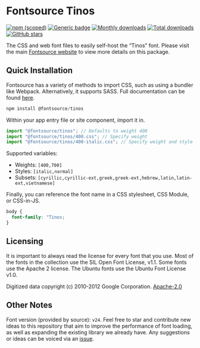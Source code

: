 # Fontsource Tinos

[![npm (scoped)](https://img.shields.io/npm/v/@fontsource/tinos?color=brightgreen)](https://www.npmjs.com/package/@fontsource/tinos) [![Generic badge](https://img.shields.io/badge/fontsource-passing-brightgreen)](https://github.com/fontsource/fontsource) [![Monthly downloads](https://badgen.net/npm/dm/@fontsource/tinos)](https://github.com/fontsource/fontsource) [![Total downloads](https://badgen.net/npm/dt/@fontsource/tinos)](https://github.com/fontsource/fontsource) [![GitHub stars](https://img.shields.io/github/stars/fontsource/fontsource.svg?style=social&label=Star)](https://github.com/fontsource/fontsource/stargazers)

The CSS and web font files to easily self-host the “Tinos” font. Please visit the main [Fontsource website](https://fontsource.org/fonts/tinos) to view more details on this package.

## Quick Installation

Fontsource has a variety of methods to import CSS, such as using a bundler like Webpack. Alternatively, it supports SASS. Full documentation can be found [here](https://fontsource.org/docs/introduction).

```javascript
npm install @fontsource/tinos
```

Within your app entry file or site component, import it in.

```javascript
import "@fontsource/tinos"; // Defaults to weight 400
import "@fontsource/tinos/400.css"; // Specify weight
import "@fontsource/tinos/400-italic.css"; // Specify weight and style

```

Supported variables:
- Weights: `[400,700]`
- Styles: `[italic,normal]`
- Subsets: `[cyrillic,cyrillic-ext,greek,greek-ext,hebrew,latin,latin-ext,vietnamese]`

Finally, you can reference the font name in a CSS stylesheet, CSS Module, or CSS-in-JS.

```css
body {
  font-family: "Tinos;
}
```

## Licensing
It is important to always read the license for every font that you use.
Most of the fonts in the collection use the SIL Open Font License, v1.1. Some fonts use the Apache 2 license. The Ubuntu fonts use the Ubuntu Font License v1.0.

Digitized data copyright (c) 2010-2012 Google Corporation.
[Apache-2.0](http://www.apache.org/licenses/LICENSE-2.0.html)

## Other Notes
Font version (provided by source): `v24`.
Feel free to star and contribute new ideas to this repository that aim to improve the performance of font loading, as well as expanding the existing library we already have. Any suggestions or ideas can be voiced via an [issue](https://github.com/fontsource/fontsource/issues).
